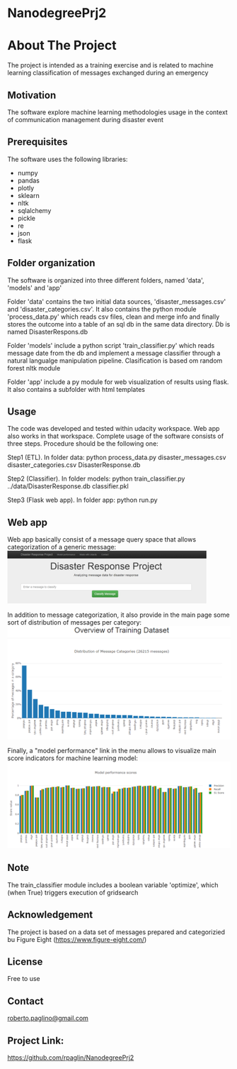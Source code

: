 # NanodegreePrj2
# About The Project
The project is intended as a training exercise and is related to machine learning classification of messages exchanged during an emergency 

## Motivation

The software explore machine learning methodologies usage in the context of communication management during disaster event 

## Prerequisites

The software uses the following libraries: 
- numpy
- pandas
- plotly
- sklearn
- nltk
- sqlalchemy
- pickle
- re 
- json
- flask

## Folder organization

The software is organized into three different folders, named 'data', 'models' and 'app'

Folder 'data' contains the two initial data sources, 'disaster_messages.csv' and 'disaster_categories.csv'. It also contains the python module 'process_data.py' which reads csv files, clean and merge info and finally stores the outcome into a table of an sql db in the same data directory. Db is named DisasterRespons.db

Folder 'models' include a python script 'train_classifier.py' which reads message date from the db and implement a message classifier through a natural langualge manipulation pipeline. Clasification is based om random forest nltk module

Folder 'app' include a py module for web visualization of results using flask. It also contains a subfolder with html templates

## Usage

The code was developed and tested within udacity workspace. Web app also works in that workspace. 
Complete usage of the software consists of three steps. Procedure should be the following one:

Step1 (ETL). In folder data: python process_data.py disaster_messages.csv disaster_categories.csv DisasterResponse.db 

Step2 (Classifier). In folder models: python train_classifier.py ../data/DisasterResponse.db classifier.pkl 

Step3 (Flask web app). In folder app: python run.py

## Web app

Web app basically consist of a message query space that allows categorization of a generic message:
<img width="450" alt="Message query" src="https://github.com/rpaglin/NanodegreePrj2/blob/main/pictures/message_query.png">

In addition to message categorization, it also provide in the main page some sort of distribution of messages per category:
<img width="750" alt="Category distributions" src="https://github.com/rpaglin/NanodegreePrj2/blob/main/pictures/dataset_cat.png">

Finally, a "model performance" link in the menu allows to visualize main score indicators for machine learning model:
<img width="750" alt="Model performance" src="https://github.com/rpaglin/NanodegreePrj2/blob/main/pictures/model_perf.png">

## Note

The train_classifier module includes a boolean variable 'optimize', which (when True) triggers execution of gridsearch

## Acknowledgement

The project is based on a data set of messages prepared and categorizied bu Figure Eight (https://www.figure-eight.com/)

## License

Free to use

## Contact

roberto.paglino@gmail.com

## Project Link: 

https://github.com/rpaglin/NanodegreePrj2
